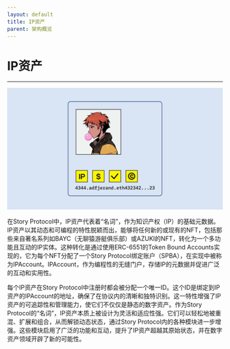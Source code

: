 ```yaml
---
layout: default
title: IP资产
parent: 架构概览
---
```


# IP资产
---
![Story Protocol Architecture](/assets/images/sp_ipasset.jpeg)

在Story Protocol中，IP资产代表着“名词”，作为知识产权（IP）的基础元数据。IP资产以其动态和可编程的特性脱颖而出，能够将任何新的或现有的NFT，包括那些来自著名系列如BAYC（无聊猿游艇俱乐部）或AZUKI的NFT，转化为一个多功能且互动的IP实体。这种转化是通过使用ERC-6551的Token Bound Accounts实现的，它为每个NFT分配了一个Story Protocol绑定账户（SPBA），在实现中被称为IPAccount。IPAccount，作为编程性的无缝门户，存储IP的元数据并促进广泛的互动和实用性。

每个IP资产在Story Protocol中注册时都会被分配一个唯一ID。这个ID是绑定到IP资产的IPAccount的地址，确保了在协议内的清晰和独特识别。这一特性增强了IP资产的可追踪性和管理能力，使它们不仅仅是静态的数字资产。作为Story Protocol的“名词”，IP资产本质上被设计为灵活和适应性强。它们可以轻松地被重混、扩展和组合，从而解锁动态状态，通过Story Protocol内的各种模块进一步增强。这些模块启用了广泛的功能和互动，提升了IP资产超越其原始状态，并在数字资产领域开辟了新的可能性。
